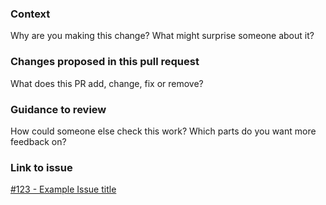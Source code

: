 ### Context

Why are you making this change? What might surprise someone about it?

### Changes proposed in this pull request

What does this PR add, change, fix or remove?

### Guidance to review

How could someone else check this work? Which parts do you want more feedback on?

### Link to issue

[#123 - Example Issue title](https://github.com/madetech/the-wolves/issues/123)
